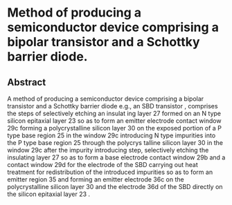 # Method of producing a semiconductor device comprising a bipolar transistor and a Schottky barrier diode.

## Abstract
A method of producing a semiconductor device comprising a bipolar transistor and a Schottky barrier diode e.g., an SBD transistor , comprises the steps of selectively etching an insulat ing layer 27 formed on an N type silicon epitaxial layer 23 so as to form an emitter electrode contact window 29c forming a polycrystalline silicon layer 30 on the exposed portion of a P type base region 25 in the window 29c introducing N type impurities into the P type base region 25 through the polycrys talline silicon layer 30 in the window 29c after the impurity introducing step, selectively etching the insulating layer 27 so as to form a base electrode contact window 29b and a contact window 29d for the electrode of the SBD carrying out heat treatment for redistribution of the introduced impurities so as to form an emitter region 35 and forming an emitter electrode 36c on the polycrystalline silicon layer 30 and the electrode 36d of the SBD directly on the silicon epitaxial layer 23 .